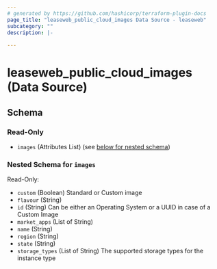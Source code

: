 ```yaml
---
# generated by https://github.com/hashicorp/terraform-plugin-docs
page_title: "leaseweb_public_cloud_images Data Source - leaseweb"
subcategory: ""
description: |-
  
---
```


# leaseweb_public_cloud_images (Data Source)





<!-- schema generated by tfplugindocs -->
## Schema

### Read-Only

- `images` (Attributes List) (see [below for nested schema](#nestedatt--images))

<a id="nestedatt--images"></a>
### Nested Schema for `images`

Read-Only:

- `custom` (Boolean) Standard or Custom image
- `flavour` (String)
- `id` (String) Can be either an Operating System or a UUID in case of a Custom Image
- `market_apps` (List of String)
- `name` (String)
- `region` (String)
- `state` (String)
- `storage_types` (List of String) The supported storage types for the instance type
